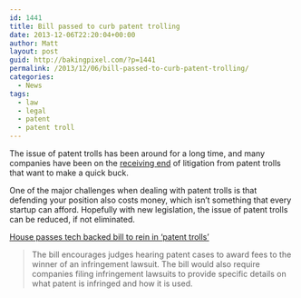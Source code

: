 ```yaml
---
id: 1441
title: Bill passed to curb patent trolling
date: 2013-12-06T22:20:04+00:00
author: Matt
layout: post
guid: http://bakingpixel.com/?p=1441
permalink: /2013/12/06/bill-passed-to-curb-patent-trolling/
categories:
  - News
tags:
  - law
  - legal
  - patent
  - patent troll
---
```

The issue of patent trolls has been around for a long time, and many companies have been on the [receiving end](http://bakingpixel.com/2013/11/newegg-loses-a-patent-dispute-ordered-to-pay-2-3-million/) of litigation from patent trolls that want to make a quick buck.

One of the major challenges when dealing with patent trolls is that defending your position also costs money, which isn&#8217;t something that every startup can afford. Hopefully with new legislation, the issue of patent trolls can be reduced, if not eliminated.

[House passes tech backed bill to rein in &#8216;patent trolls&#8217;](http://www.reuters.com/article/2013/12/05/us-patents-congress-idUSBRE9B40Y820131205)

> The bill encourages judges hearing patent cases to award fees to the winner of an infringement lawsuit. The bill would also require companies filing infringement lawsuits to provide specific details on what patent is infringed and how it is used.